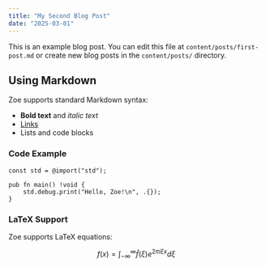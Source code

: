 ```yaml
---
title: "My Second Blog Post"
date: "2025-03-01"
---
```


This is an example blog post. You can edit this file at `content/posts/first-post.md` or create new blog posts in the `content/posts/` directory.

## Using Markdown

Zoe supports standard Markdown syntax:

- **Bold text** and *italic text*
- [Links](https://example.com)
- Lists and code blocks

### Code Example

```zig
const std = @import("std");

pub fn main() !void {
    std.debug.print("Hello, Zoe!\n", .{});
}
```

### LaTeX Support

Zoe supports LaTeX equations:

$$
f(x) = \int_{-\infty}^{\infty} \hat{f}(\xi) e^{2\pi i \xi x} d\xi
$$
